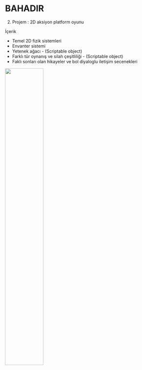 # BAHADIR
2. Projem : 2D aksiyon platform oyunu

İçerik
- Temel 2D fizik sistemleri
- Envanter sistemi
- Yetenek ağacı - (Scriptable object)
- Farklı tür oynanış ve silah çeşitliliği - (Scriptable object)
- Faklı sonları olan hikayeler ve bol diyaloglu iletişim secenekleri

[<img src="https://i.imgur.com/6AKWBgP.png" width="50%">](https://www.youtube.com/watch?v=OI_DAkIWajc&t=4s "Now in Android: 55")
